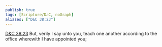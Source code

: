 ```yaml
---
publish: true
tags: [Scripture/DaC, noGraph]
aliases: ["D&C 38:23"]
---
```

[D&C 38:23](https://churchofjesuschrist.org/study/scriptures/dc-testament/dc/38?lang=eng&id=p23#p23) But, verily I say unto you, teach one another according to the office wherewith I have appointed you;
